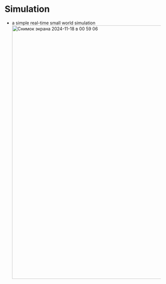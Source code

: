 # Simulation
 - a simple real-time small world simulation
   <img width="818" alt="Снимок экрана 2024-11-18 в 00 59 06" src="https://github.com/user-attachments/assets/e4a8e12e-57eb-4a05-8922-89dcd2067977">
